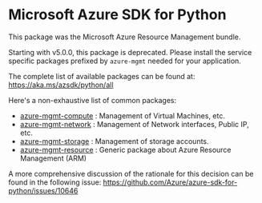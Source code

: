 # Microsoft Azure SDK for Python

This package was the Microsoft Azure Resource Management bundle.

Starting with v5.0.0, this package is deprecated. Please install the service specific packages prefixed by `azure-mgmt` needed for your application.

The complete list of available packages can be found at:
https://aka.ms/azsdk/python/all

Here's a non-exhaustive list of common packages:

-  [azure-mgmt-compute](https://pypi.python.org/pypi/azure-mgmt-compute) : Management of Virtual Machines, etc.
-  [azure-mgmt-network](https://pypi.python.org/pypi/azure-mgmt-network) : Management of Network interfaces, Public IP, etc.
-  [azure-mgmt-storage](https://pypi.python.org/pypi/azure-mgmt-storage) : Management of storage accounts.
-  [azure-mgmt-resource](https://pypi.python.org/pypi/azure-mgmt-resource) : Generic package about Azure Resource Management (ARM)

A more comprehensive discussion of the rationale for this decision can be found in the following issue:
https://github.com/Azure/azure-sdk-for-python/issues/10646


